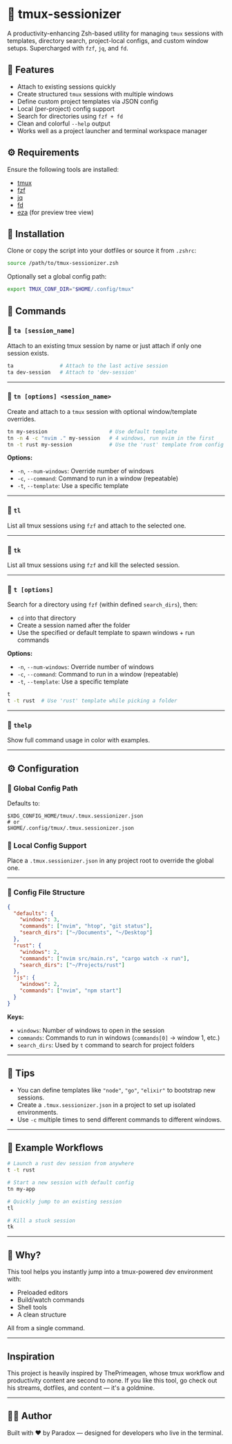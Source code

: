 # 🧠 tmux-sessionizer

A productivity-enhancing Zsh-based utility for managing `tmux` sessions with templates, directory search, project-local configs, and custom window setups. Supercharged with `fzf`, `jq`, and `fd`.

## 📌 Features

- Attach to existing sessions quickly
- Create structured `tmux` sessions with multiple windows
- Define custom project templates via JSON config
- Local (per-project) config support
- Search for directories using `fzf + fd`
- Clean and colorful `--help` output
- Works well as a project launcher and terminal workspace manager

## ⚙️ Requirements

Ensure the following tools are installed:

- [tmux](https://github.com/tmux/tmux)
- [fzf](https://github.com/junegunn/fzf)
- [jq](https://stedolan.github.io/jq/)
- [fd](https://github.com/sharkdp/fd)
- [eza](https://github.com/eza-community/eza) (for preview tree view)

## 📁 Installation

Clone or copy the script into your dotfiles or source it from `.zshrc`:

```sh
source /path/to/tmux-sessionizer.zsh
```

Optionally set a global config path:

```sh
export TMUX_CONF_DIR="$HOME/.config/tmux"
```

## 🧪 Commands

### 🔹 `ta [session_name]`

Attach to an existing tmux session by name or just attach if only one session exists.

```sh
ta               # Attach to the last active session
ta dev-session   # Attach to 'dev-session'
```

---

### 🔹 `tn [options] <session_name>`

Create and attach to a `tmux` session with optional window/template overrides.

```sh
tn my-session                    # Use default template
tn -n 4 -c "nvim ." my-session   # 4 windows, run nvim in the first
tn -t rust my-session            # Use the 'rust' template from config
```

**Options:**

- `-n`, `--num-windows`: Override number of windows
- `-c`, `--command`: Command to run in a window (repeatable)
- `-t`, `--template`: Use a specific template

---

### 🔹 `tl`

List all tmux sessions using `fzf` and attach to the selected one.

---

### 🔹 `tk`

List all tmux sessions using `fzf` and kill the selected session.

---

### 🔹 `t [options]`

Search for a directory using `fzf` (within defined `search_dirs`), then:

- `cd` into that directory
- Create a session named after the folder
- Use the specified or default template to spawn windows + run commands

**Options:**

- `-n`, `--num-windows`: Override number of windows
- `-c`, `--command`: Command to run in a window (repeatable)
- `-t`, `--template`: Use a specific template

```sh
t
t -t rust  # Use 'rust' template while picking a folder
```

---

### 🔹 `thelp`

Show full command usage in color with examples.

---

## ⚙️ Configuration

### 🔸 Global Config Path

Defaults to:

```text
$XDG_CONFIG_HOME/tmux/.tmux.sessionizer.json
# or
$HOME/.config/tmux/.tmux.sessionizer.json
```

### 🔸 Local Config Support

Place a `.tmux.sessionizer.json` in any project root to override the global one.

---

### 🧾 Config File Structure

```json
{
  "defaults": {
    "windows": 3,
    "commands": ["nvim", "htop", "git status"],
    "search_dirs": ["~/Documents", "~/Desktop"]
  },
  "rust": {
    "windows": 2,
    "commands": ["nvim src/main.rs", "cargo watch -x run"],
    "search_dirs": ["~/Projects/rust"]
  },
  "js": {
    "windows": 2,
    "commands": ["nvim", "npm start"]
  }
}
```

**Keys:**

- `windows`: Number of windows to open in the session
- `commands`: Commands to run in windows (`commands[0]` → window 1, etc.)
- `search_dirs`: Used by `t` command to search for project folders

---

## 🧠 Tips

- You can define templates like `"node"`, `"go"`, `"elixir"` to bootstrap new sessions.
- Create a `.tmux.sessionizer.json` in a project to set up isolated environments.
- Use `-c` multiple times to send different commands to different windows.

---

## 📌 Example Workflows

```sh
# Launch a rust dev session from anywhere
t -t rust

# Start a new session with default config
tn my-app

# Quickly jump to an existing session
tl

# Kill a stuck session
tk
```

---

## 🤯 Why?

This tool helps you instantly jump into a tmux-powered dev environment with:

- Preloaded editors
- Build/watch commands
- Shell tools
- A clean structure

All from a single command.

---

## Inspiration

This project is heavily inspired by ThePrimeagen, whose tmux workflow and productivity content are second to none.
If you like this tool, go check out his streams, dotfiles, and content — it's a goldmine.

---

## 🧑‍💻 Author

Built with ❤️ by Paradox — designed for developers who live in the terminal.
